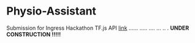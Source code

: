 # Physio-Assistant

Submission for Ingress Hackathon
TF.js API [link](https://teachablemachine.withgoogle.com/models/ANSbuG0xv/)
......
.....
....
...
..
.
**UNDER CONSTRUCTION !!!!!**
